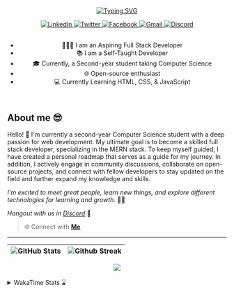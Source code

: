 
<header align="left">
  
[![Typing SVG](https://readme-typing-svg.demolab.com?font=poppins&weight=900&size=32&duration=4000&pause=800&color=FDFDFD&vCenter=true&width=800&lines=Welcome+to+my+GitHub+profile!+%F0%9F%91%8B;Let's+Connect!+%F0%9F%A4%9D)](https://git.io/typing-svg)
    
<section>
    <a href="https://www.linkedin.com/in/jfmartinz/">
    <img src="https://img.shields.io/badge/Let's Connect |-LinkedIn-4d4f73?style=plat&amp;logo=linkedin&amp;logoColor=2677c8" alt="LinkedIn" title="Let's Connect!" target="_blank">
  </a>
  <a href="https://twitter.com/jfmartinz">
    <img src="https://img.shields.io/badge/Follow Me |-Twitter-4d4f73?style=plat&amp;logo=twitter&amp;logoColor=1d9bf0" alt="Twitter" title="Follow my Coding Journey" target="_blank">
  </a>
    <a href="https://www.facebook.com/profile.php?id=61550922350882">
    <img src="https://img.shields.io/badge/Follow Me |-Facebook-4d4f73?style=plat&amp;logo=facebook&amp;logoColor=1d9bf0" alt="Facebook" title="Follow my Coding Journey" target="_blank">
  </a>
  <a href="mailto:se.josephmartin@gmail.com">
    <img src="https://img.shields.io/badge/Let's%20Talk |-Gmail-4d4f73?style=plat&amp;logo=gmail&amp;logoColor=ea4335" alt="Gmail" title="mailto:se.josephmartin@gmail.com" target="_blank">
  </a>
  <a href="https://discord.gg/4hVUVucEvV">
    <img src="https://img.shields.io/badge/DevLounge |-Discord-4d4f73?style=plat&amp;logo=discord&amp;logoColor=1d9bf0" alt="Discord" title="Hangout with Us">
  </a>
</section><br>


- 🧑🏻‍💻 I am an Aspiring Full Stack Developer
- 📚 I am a Self-Taught Developer
- 🎓 Currently, a Second-year student taking Computer Science 
- 🌐 Open-source enthusiast   
- 💻 Currently Learning HTML, CSS, & JavaScript
</header>


  

<section align="left">

## About me 😎

Hello! 👋 I'm currently a second-year Computer Science student with a deep passion for web development. My ultimate goal is to become a skilled full stack developer, specializing in the MERN stack. To keep myself guided, I have created a personal roadmap that serves as a guide for my journey. In addition, I actively engage in community discussions, collaborate on open-source projects, and connect with fellow developers to stay updated on the field and further expand my knowledge and skills.

*I'm excited to meet great people, learn new things, and explore different technologies for learning and growth.* 🚀💫

*Hangout with us in* [*Discord*](https://discord.gg/4hVUVucEvV) 🤖

> 🌐 Connect with  [**Me**](https://linkfree.io/jfmartinz) 
</section>

---

<section align="center">

  <!--
  ###### Technologies && GitHub Stats 
  
  <a href="https://skillicons.dev" title="Visit https://skillicons.dev for more information">
    <img src="https://skillicons.dev/icons?i=mongodb,expressjs,nodejs,react,html,css,tailwind,javascript,git,githubactions,md" />
  </a><br><br> -->



| <img src="https://github-readme-stats.vercel.app/api?username=jfmartinz&show_icons=true&theme=tokyonight&hide_border=true&include_all_commits=false&count_private=false" alt="GitHub Stats" title="Github Stats"/> | <img src="https://github-readme-streak-stats.herokuapp.com/?user=jfmartinz&theme=tokyonight&hide_border=true" alt="Github Streak" title="Github Streak"/> |
| --- | --- | 

<!-- Visit https://committers.top/ to learn more about this -->

<a href="https://committers.top/philippines_public#jfmartinz" title="Visit https://committers.top/ to learn more about this">
          <img src="https://img.shields.io/static/v1?label=MOST ACTIVE GITHUB USERS IN PH&labelColor=4d4f73&message=➦&color=38bdae&style=lat-Square&logo=github&logoColor=fffff"/>
</a>

</section>

<br>

<!-- To generate your own WakaTimem in your README profile.
Visit this repo: https://github.com/anmol098/waka-readme-stats -->
<details>
  
 <summary>  WakaTime Stats ⌛ </summary><br>
   
<!--START_SECTION:jfmartinz-->
![Code Time](http://img.shields.io/badge/Code%20Time-134%20hrs%2028%20mins-blue)

**I'm an Early 🐤** 

```text
🌞 Morning                136 commits         ████░░░░░░░░░░░░░░░░░░░░░   15.60 % 
🌆 Daytime                333 commits         ██████████░░░░░░░░░░░░░░░   38.19 % 
🌃 Evening                336 commits         ██████████░░░░░░░░░░░░░░░   38.53 % 
🌙 Night                  67 commits          ██░░░░░░░░░░░░░░░░░░░░░░░   07.68 % 
```
📅 **I'm Most Productive on Monday** 

```text
Monday                   154 commits         ████░░░░░░░░░░░░░░░░░░░░░   17.66 % 
Tuesday                  100 commits         ███░░░░░░░░░░░░░░░░░░░░░░   11.47 % 
Wednesday                127 commits         ████░░░░░░░░░░░░░░░░░░░░░   14.56 % 
Thursday                 148 commits         ████░░░░░░░░░░░░░░░░░░░░░   16.97 % 
Friday                   116 commits         ███░░░░░░░░░░░░░░░░░░░░░░   13.30 % 
Saturday                 119 commits         ███░░░░░░░░░░░░░░░░░░░░░░   13.65 % 
Sunday                   108 commits         ███░░░░░░░░░░░░░░░░░░░░░░   12.39 % 
```


📊 **This Week I Spent My Time On** 

```text
💬 Programming Languages: 
JavaScript               4 hrs 12 mins       ███████████████████░░░░░░   77.47 % 
Markdown                 42 mins             ███░░░░░░░░░░░░░░░░░░░░░░   12.89 % 
JSON                     16 mins             █░░░░░░░░░░░░░░░░░░░░░░░░   05.12 % 
Java                     14 mins             █░░░░░░░░░░░░░░░░░░░░░░░░   04.35 % 
HTML                     0 secs              ░░░░░░░░░░░░░░░░░░░░░░░░░   00.16 % 

💻 Operating System: 
Windows                  5 hrs 26 mins       █████████████████████████   100.00 % 
```


<!--END_SECTION:jfmartinz-->
</details>

